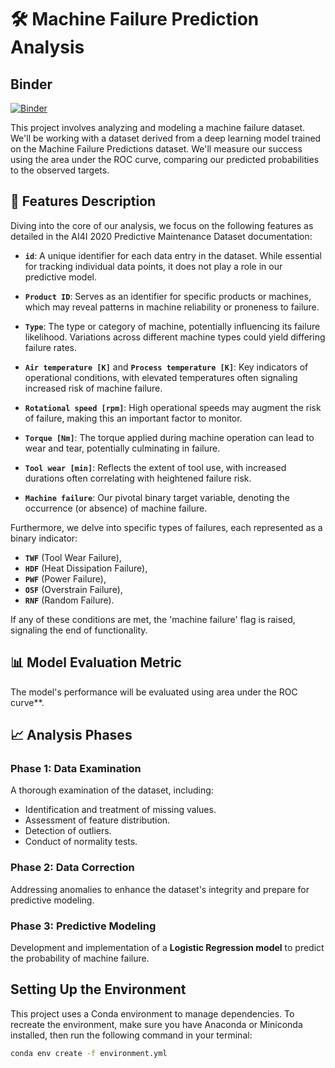 # 🛠 Machine Failure Prediction Analysis

## Binder
[![Binder](https://mybinder.org/badge_logo.svg)](https://mybinder.org/v2/gh/Marko-zu/tabular-playground/9a180ac87363672864ce5637fb328ad7a06e2ccd?urlpath=lab%2Ftree%2Fbinary_classification%20_of_machine_failures%2Fnotebooks%2Fmachine_failure.ipynb)

This project involves analyzing and modeling a machine failure dataset. We'll be working with a dataset derived from a deep learning model trained on the Machine Failure Predictions dataset. We'll measure our success using the area under the ROC curve, comparing our predicted probabilities to the observed targets.

## 📝 Features Description

Diving into the core of our analysis, we focus on the following features as detailed in the AI4I 2020 Predictive Maintenance Dataset documentation:

- **`id`**: A unique identifier for each data entry in the dataset. While essential for tracking individual data points, it does not play a role in our predictive model.

- **`Product ID`**: Serves as an identifier for specific products or machines, which may reveal patterns in machine reliability or proneness to failure.

- **`Type`**: The type or category of machine, potentially influencing its failure likelihood. Variations across different machine types could yield differing failure rates.

- **`Air temperature [K]`** and **`Process temperature [K]`**: Key indicators of operational conditions, with elevated temperatures often signaling increased risk of machine failure.

- **`Rotational speed [rpm]`**: High operational speeds may augment the risk of failure, making this an important factor to monitor.

- **`Torque [Nm]`**: The torque applied during machine operation can lead to wear and tear, potentially culminating in failure.

- **`Tool wear [min]`**: Reflects the extent of tool use, with increased durations often correlating with heightened failure risk.

- **`Machine failure`**: Our pivotal binary target variable, denoting the occurrence (or absence) of machine failure.

Furthermore, we delve into specific types of failures, each represented as a binary indicator:
- **`TWF`** (Tool Wear Failure),
- **`HDF`** (Heat Dissipation Failure),
- **`PWF`** (Power Failure),
- **`OSF`** (Overstrain Failure),
- **`RNF`** (Random Failure).

If any of these conditions are met, the 'machine failure' flag is raised, signaling the end of functionality.

## 📊 Model Evaluation Metric

The model's performance will be evaluated using area under the ROC curve**.

## 📈 Analysis Phases

### Phase 1: Data Examination

A thorough examination of the dataset, including:

- Identification and treatment of missing values.
- Assessment of feature distribution.
- Detection of outliers.
- Conduct of normality tests.

### Phase 2: Data Correction

Addressing anomalies to enhance the dataset's integrity and prepare for predictive modeling.

### Phase 3: Predictive Modeling

Development and implementation of a **Logistic Regression model** to predict the probability of machine failure.

## Setting Up the Environment

This project uses a Conda environment to manage dependencies. To recreate the environment, make sure you have Anaconda or Miniconda installed, then run the following command in your terminal:


```sh
conda env create -f environment.yml
